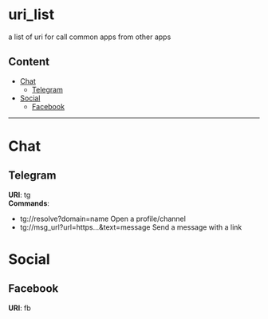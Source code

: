 # uri_list
a list of uri for call common apps from other apps

## Content
- [Chat](#chat)
    - [Telegram](#telegram)
- [Social](#social)
    - [Facebook](#facebook)
***

# Chat

## Telegram
**URI**: tg<br/>
**Commands**:
- tg://resolve?domain=name	Open a profile/channel
- tg://msg_url?url=https...&text=message	Send a message with a link

# Social

## Facebook
**URI**: fb 

